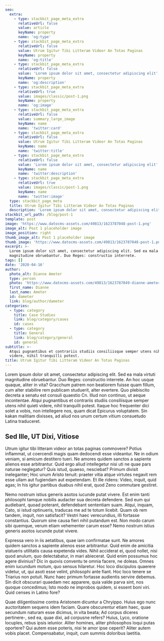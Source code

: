 ```yaml
---
seo:
  extra:
    - type: stackbit_page_meta_extra
      relativeUrl: false
      value: article
      keyName: property
      name: 'og:type'
    - type: stackbit_page_meta_extra
      relativeUrl: false
      value: Utrum Igitur Tibi Litteram Videor An Totas Paginas
      keyName: property
      name: 'og:title'
    - type: stackbit_page_meta_extra
      relativeUrl: false
      value: 'Lorem ipsum dolor sit amet, consectetur adipiscing elit'
      keyName: property
      name: 'og:description'
    - type: stackbit_page_meta_extra
      relativeUrl: true
      value: images/classic/post-1.png
      keyName: property
      name: 'og:image'
    - type: stackbit_page_meta_extra
      relativeUrl: false
      value: summary_large_image
      keyName: name
      name: 'twitter:card'
    - type: stackbit_page_meta_extra
      relativeUrl: false
      value: Utrum Igitur Tibi Litteram Videor An Totas Paginas
      keyName: name
      name: 'twitter:title'
    - type: stackbit_page_meta_extra
      relativeUrl: false
      value: 'Lorem ipsum dolor sit amet, consectetur adipiscing elit'
      keyName: name
      name: 'twitter:description'
    - type: stackbit_page_meta_extra
      relativeUrl: true
      value: images/classic/post-1.png
      keyName: name
      name: 'twitter:image'
  type: stackbit_page_meta
  title: Utrum Igitur Tibi Litteram Videor An Totas Paginas
  description: 'Lorem ipsum dolor sit amet, consectetur adipiscing elit'
stackbit_url_path: /blog/post-1
template: post
image: 'https://www.datocms-assets.com/49813/1623787048-post-1.png'
image_alt: Post 1 placeholder image
image_position: right
thumb_image_alt: Post 1 placeholder image
thumb_image: 'https://www.datocms-assets.com/49813/1623787048-post-1.png'
excerpt: >-
  Lorem ipsum dolor sit amet, consectetur adipiscing elit. Sed ea mala virtuti
  magnitudine obruebantur. Duo Reges: constructio interrete.
tags: []
date: '2020-04-16'
author:
  photo_alt: Dianne Ameter
  type: person
  photo: 'https://www.datocms-assets.com/49813/1623787049-dianne-ameter.jpg'
  first_name: Dianne
  last_name: Ameter
  id: dameter
  link: blog/author/dameter
categories:
  - type: category
    title: Case Studies
    link: blog/category/cases
    id: cases
  - type: category
    title: General
    link: blog/category/general
    id: general
subtitle: >-
  Atqui pugnantibus et contrariis studiis consiliisque semper utens nihil quieti
  videre, nihil tranquilli potest.
title: Utrum Igitur Tibi Litteram Videor An Totas Paginas
---
```


Lorem ipsum dolor sit amet, consectetur adipiscing elit. Sed ea mala virtuti magnitudine obruebantur. Duo Reges: constructio interrete. An hoc usque quaque, aliter in vita? Gracchum patrem non beatiorem fuisse quam fillum, cum alter stabilire rem publicam studuerit, alter evertere. Quo plebiscito decreta a senatu est consuli quaestio Cn. Illud non continuo, ut aeque incontentae. Atqui pugnantibus et contrariis studiis consiliisque semper utens nihil quieti videre, nihil tranquilli potest. Itaque hoc frequenter dici solet a vobis, non intellegere nos, quam dicat Epicurus voluptatem. Sin kakan malitiam dixisses, ad aliud nos unum certum vitium consuetudo Latina traduceret.

## Sed Ille, UT Dixi, Vitiose

Utrum igitur tibi litteram videor an totas paginas commovere? Potius inflammat, ut coercendi magis quam dedocendi esse videantur. Ne in odium veniam, si amicum destitero tueri. Ne amores quidem sanctos a sapiente alienos esse arbitrantur. Quid ergo aliud intellegetur nisi uti ne quae pars naturae neglegatur? Quis istud, quaeso, nesciebat? Primum divisit ineleganter; Hoc unum Aristo tenuit: praeter vitia atque virtutes negavit rem esse ullam aut fugiendam aut expetendam. Et ille ridens: Video, inquit, quid agas; In his igitur partibus duabus nihil erat, quod Zeno commutare gestiret.

Nemo nostrum istius generis asotos iucunde putat vivere.
Est enim tanti philosophi tamque nobilis audacter sua decreta defendere. Sed eum qui audiebant, quoad poterant, defendebant sententiam suam. Atqui, inquam, Cato, si istud optinueris, traducas me ad te totum licebit. Quam ob rem tandem, inquit, non satisfacit? Vestri haec verecundius, illi fortasse constantius. Quorum sine causa fieri nihil putandum est. Non modo carum sibi quemque, verum etiam vehementer carum esse? Nemo nostrum istius generis asotos iucunde putat vivere.

Expressa vero in iis aetatibus, quae iam confirmatae sunt.
Ne amores quidem sanctos a sapiente alienos esse arbitrantur. Quid enim de amicitia statueris utilitatis causa expetenda vides. Nihil acciderat ei, quod nollet, nisi quod anulum, quo delectabatur, in mari abiecerat. Quid enim possumus hoc agere divinius? Dic in quovis conventu te omnia facere, ne doleas. Omnes enim iucundum motum, quo sensus hilaretur. Hoc loco discipulos quaerere videtur, ut, qui asoti esse velint, philosophi ante fiant. Hoc loco tenere se Triarius non potuit. Nunc haec primum fortasse audientis servire debemus. Sin dicit obscurari quaedam nec apparere, quia valde parva sint, nos quoque concedimus; Isto modo ne improbos quidem, si essent boni viri. Quid censes in Latino fore?

Quae diligentissime contra Aristonem dicuntur a Chryippo. Huius ego nunc auctoritatem sequens idem faciam. Quare obscurentur etiam haec, quae secundum naturam esse dicimus, in vita beata; Ad corpus diceres pertinere-, sed ea, quae dixi, ad corpusne refers? Huius, Lyco, oratione locuples, rebus ipsis ielunior. Aliter homines, aliter philosophos loqui putas oportere? Qui autem esse poteris, nisi te amor ipse ceperit? Aliter autem vobis placet. Compensabatur, inquit, cum summis doloribus laetitia.
